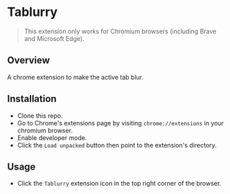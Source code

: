 # Tablurry

> This extension only works for Chromium browsers (including Brave and Microsoft Edge).

## Overview

A chrome extension to make the active tab blur.

## Installation

- Clone this repo.
- Go to Chrome's extensions page by visiting `chrome://extensions` in your chromium browser.
- Enable developer mode.
- Click the `Load unpacked` button then point to the extension's directory.

## Usage

- Click the `Tablurry` extension icon in the top right corner of the browser.
